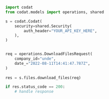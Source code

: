 <!-- Start SDK Example Usage -->
```python
import codat
from codat.models import operations, shared

s = codat.Codat(
    security=shared.Security(
        auth_header="YOUR_API_KEY_HERE",
    ),
)


req = operations.DownloadFilesRequest(
    company_id="unde",
    date_="2022-08-11T14:41:47.787Z",
)
    
res = s.files.download_files(req)

if res.status_code == 200:
    # handle response
```
<!-- End SDK Example Usage -->